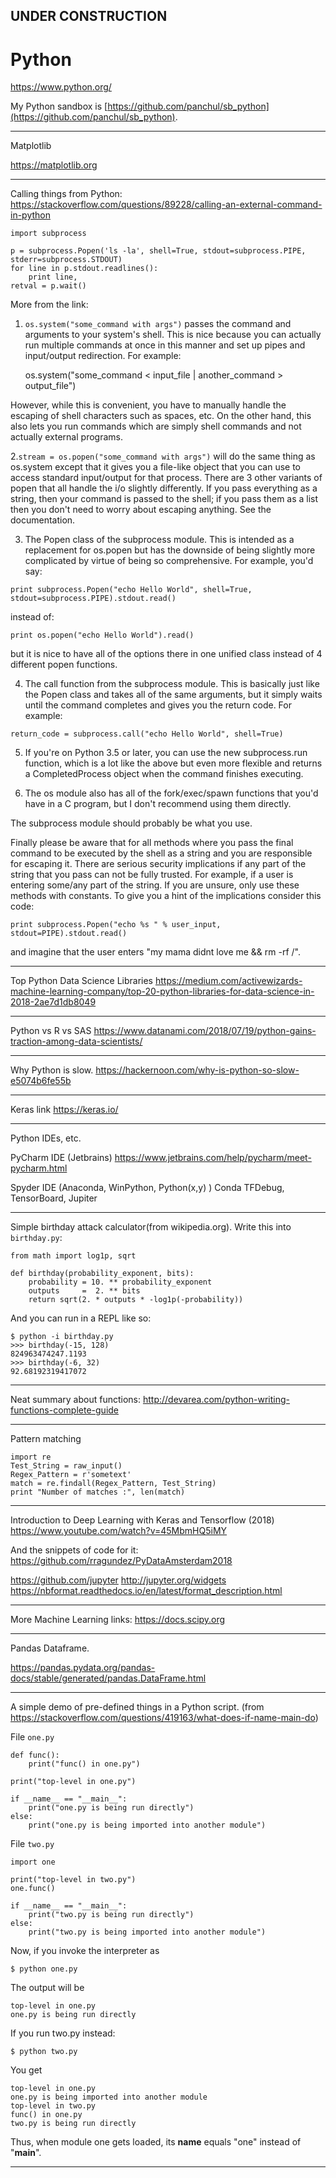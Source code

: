 
## UNDER CONSTRUCTION

# Python

https://www.python.org/


My Python sandbox is [https://github.com/panchul/sb_python](https://github.com/panchul/sb_python).

---

Matplotlib

https://matplotlib.org

---

Calling things from Python:
https://stackoverflow.com/questions/89228/calling-an-external-command-in-python

    import subprocess

    p = subprocess.Popen('ls -la', shell=True, stdout=subprocess.PIPE, stderr=subprocess.STDOUT)
    for line in p.stdout.readlines():
        print line,
    retval = p.wait()

More from the link:
1. ```os.system("some_command with args")``` passes the command and arguments to your system's shell. This is nice because you can actually run multiple commands at once in this manner and set up pipes and input/output redirection. For example:

    os.system("some_command < input_file | another_command > output_file")  

However, while this is convenient, you have to manually handle the escaping of shell characters such as spaces, etc. On the other hand, this also lets you run commands which are simply shell commands and not actually external programs.

2.```stream = os.popen("some_command with args")``` will do the same thing as os.system except that it gives you a file-like object that you can use to access standard input/output for that process. There are 3 other variants of popen that all handle the i/o slightly differently. If you pass everything as a string, then your command is passed to the shell; if you pass them as a list then you don't need to worry about escaping anything. See the documentation.

3. The Popen class of the subprocess module. This is intended as a replacement for os.popen but has the downside of being slightly more complicated by virtue of being so comprehensive. For example, you'd say:

```print subprocess.Popen("echo Hello World", shell=True, stdout=subprocess.PIPE).stdout.read()```

instead of:

```print os.popen("echo Hello World").read()```

but it is nice to have all of the options there in one unified class instead of 4 different popen functions.

4. The call function from the subprocess module. This is basically just like the Popen class and takes all of the same arguments, but it simply waits until the command completes and gives you the return code. For example:

```return_code = subprocess.call("echo Hello World", shell=True)```  

5. If you're on Python 3.5 or later, you can use the new subprocess.run function, which is a lot like the above but even more flexible and returns a CompletedProcess object when the command finishes executing.

6. The os module also has all of the fork/exec/spawn functions that you'd have in a C program, but I don't recommend using them directly.

The subprocess module should probably be what you use.

Finally please be aware that for all methods where you pass the final command to be executed by the shell as a string and you are responsible for escaping it. There are serious security implications if any part of the string that you pass can not be fully trusted. For example, if a user is entering some/any part of the string. If you are unsure, only use these methods with constants. To give you a hint of the implications consider this code:

```print subprocess.Popen("echo %s " % user_input, stdout=PIPE).stdout.read()```

and imagine that the user enters "my mama didnt love me && rm -rf /".


---

Top Python Data Science Libraries 
https://medium.com/activewizards-machine-learning-company/top-20-python-libraries-for-data-science-in-2018-2ae7d1db8049


---

Python vs R vs SAS
https://www.datanami.com/2018/07/19/python-gains-traction-among-data-scientists/

---

Why Python is slow.
https://hackernoon.com/why-is-python-so-slow-e5074b6fe55b

---

Keras link
https://keras.io/

---

Python IDEs, etc.

PyCharm IDE (Jetbrains)
https://www.jetbrains.com/help/pycharm/meet-pycharm.html

Spyder IDE (Anaconda, WinPython, Python(x,y) )
Conda
TFDebug, TensorBoard, Jupiter

---

Simple birthday attack calculator(from wikipedia.org). Write this into ```birthday.py```:

    from math import log1p, sqrt
    
    def birthday(probability_exponent, bits):
        probability = 10. ** probability_exponent
        outputs     =  2. ** bits
        return sqrt(2. * outputs * -log1p(-probability))

And you can run in a REPL like so:

    $ python -i birthday.py
    >>> birthday(-15, 128)
    824963474247.1193
    >>> birthday(-6, 32)
    92.68192319417072

---

Neat summary about functions:
http://devarea.com/python-writing-functions-complete-guide

---

Pattern matching

    import re
    Test_String = raw_input()
    Regex_Pattern = r'sometext'	
    match = re.findall(Regex_Pattern, Test_String)
    print "Number of matches :", len(match)

---

Introduction to Deep Learning with Keras and Tensorflow (2018)
https://www.youtube.com/watch?v=45MbmHQ5iMY

And the snippets of code for it:
https://github.com/rragundez/PyDataAmsterdam2018

https://github.com/jupyter
http://jupyter.org/widgets
https://nbformat.readthedocs.io/en/latest/format_description.html

---

More Machine Learning links:
https://docs.scipy.org

---

Pandas Dataframe.

https://pandas.pydata.org/pandas-docs/stable/generated/pandas.DataFrame.html

---

A simple demo of pre-defined things in a Python script.
(from https://stackoverflow.com/questions/419163/what-does-if-name-main-do)

File `one.py`
    
    def func():
        print("func() in one.py")

    print("top-level in one.py")

    if __name__ == "__main__":
        print("one.py is being run directly")
    else:
        print("one.py is being imported into another module")

File `two.py`

    import one

    print("top-level in two.py")
    one.func()

    if __name__ == "__main__":
        print("two.py is being run directly")
    else:
        print("two.py is being imported into another module")
    
Now, if you invoke the interpreter as

    $ python one.py

The output will be

    top-level in one.py
    one.py is being run directly

If you run two.py instead:

    $ python two.py

You get

    top-level in one.py
    one.py is being imported into another module
    top-level in two.py
    func() in one.py
    two.py is being run directly

Thus, when module one gets loaded, its __name__ equals "one" instead of "__main__".

---